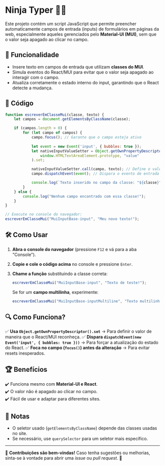 # Ninja Typer 🥷💨

Este projeto contém um script JavaScript que permite preencher automaticamente campos de entrada (inputs) de formulários em páginas da web, especialmente aqueles gerenciados pelo **Material-UI (MUI)**, sem que o valor seja apagado ao clicar no campo.

## 🚀 Funcionalidade
- Insere texto em campos de entrada que utilizam **classes do MUI**.
- Simula eventos do React/MUI para evitar que o valor seja apagado ao interagir com o campo.
- Atualiza corretamente o estado interno do input, garantindo que o React detecte a mudança.

## 📜 Código
```js
function escreverEmClasseMui(classe, texto) {
    let campos = document.getElementsByClassName(classe);

    if (campos.length > 0) {
        for (let campo of campos) {
            campo.focus(); // Garante que o campo esteja ativo
            
            let event = new Event('input', { bubbles: true });
            let nativeInputValueSetter = Object.getOwnPropertyDescriptor(
                window.HTMLTextAreaElement.prototype, "value"
            ).set;

            nativeInputValueSetter.call(campo, texto); // Define o valor corretamente
            campo.dispatchEvent(event); // Dispara o evento de entrada para React/MUI

            console.log(`Texto inserido no campo da classe: "${classe}"`);
        }
    } else {
        console.log("Nenhum campo encontrado com essa classe!");
    }
}

// Execute no console do navegador:
escreverEmClasseMui("MuiInputBase-input", "Meu novo texto!");
```

## 🛠 Como Usar
1. **Abra o console do navegador** (pressione `F12` e vá para a aba "Console").
2. **Copie e cole o código acima** no console e pressione `Enter`.
3. **Chame a função** substituindo a classe correta:
   ```js
   escreverEmClasseMui("MuiInputBase-input", "Texto de teste!");
   ```
   
   Se for um **campo multilinha**, experimente:
   ```js
   escreverEmClasseMui("MuiInputBase-inputMultiline", "Texto multilinha aqui!");
   ```

## 🔍 Como Funciona?
✅ **Usa `Object.getOwnPropertyDescriptor().set`** → Para definir o valor de maneira que o React/MUI reconheça.
✅ **Dispara `dispatchEvent(new Event('input', { bubbles: true }))`** → Para forçar a atualização do estado do React.
✅ **Foca no campo (`focus()`) antes da alteração** → Para evitar resets inesperados.

## 🏆 Benefícios
✔️ Funciona mesmo com **Material-UI e React**.  
✔️ O valor não é apagado ao clicar no campo.  
✔️ Fácil de usar e adaptar para diferentes sites.  

## 📌 Notas
- O seletor usado (`getElementsByClassName`) depende das classes usadas no site.
- Se necessário, use `querySelector` para um seletor mais específico.

---
📢 **Contribuições são bem-vindas!** Caso tenha sugestões ou melhorias, sinta-se à vontade para abrir uma _issue_ ou _pull request_. 🎉


